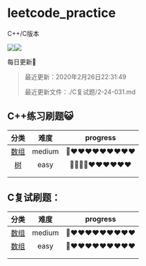 # leetcode_practice
C++/C版本

[![](https://img.shields.io/badge/-leetcode-brightgreen)](点击超链接)![](https://img.shields.io/badge/-c%2B%2B-red)

每日更新:angel:

> 最近更新：2020年2月26日22:31:49
>
> 最近更新文件：./C复试题/2-24-031.md

## C++练习刷题:smiley_cat: 

|      分类      |  难度  |  progress  |
| :------------: | :----: | :--------: |
| [数组](./数组) | medium | 💙❤️❤️❤️❤️❤️❤️❤️❤️❤️ |
|   [树](./树)   |  easy  | 💙💙💙💙❤️❤️❤️❤️❤️❤️ |
|                |        |            |
|                |        |            |

## C复试刷题：

|       分类        |  难度  |  progress  |
| :---------------: | :----: | :--------: |
| [数组](./C复试题) | medium | 💙❤️❤️❤️❤️❤️❤️❤️❤️❤️ |
| [数组](./C复试题) |  easy  | 💙❤️❤️❤️❤️❤️❤️❤️❤️❤️ |
|                   |        |            |
|                   |        |            |